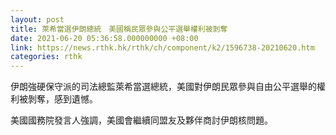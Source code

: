 ```yaml
---
layout: post
title: 萊希當選伊朗總統　美國稱民眾參與公平選舉權利被剝奪
date: 2021-06-20 05:36:58.000000000 +08:00
link: https://news.rthk.hk/rthk/ch/component/k2/1596738-20210620.htm
categories: rthk
---
```


伊朗強硬保守派的司法總監萊希當選總統，美國對伊朗民眾參與自由公平選舉的權利被剝奪，感到遺憾。

美國國務院發言人強調，美國會繼續同盟友及夥伴商討伊朗核問題。
